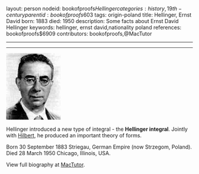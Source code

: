 layout: person
nodeid: bookofproofs$Hellinger
categories: history,19th-century
parentid: bookofproofs$603
tags: origin-poland
title: Hellinger, Ernst David
born: 1883
died: 1950
description: Some facts about Ernst David Hellinger
keywords: hellinger, ernst david,nationality poland
references: bookofproofs$6909
contributors: bookofproofs,@MacTutor

---


---

![Hellinger.jpg](https://github.com/bookofproofs/bookofproofs.github.io/blob/main/_sources/_assets/images/portraits/Hellinger.jpg?raw=true)

Hellinger introduced a new type of integral - the **Hellinger integral**. Jointly with <a href="https://mathshistory.st-andrews.ac.uk/Biographies/Hilbert/">Hilbert</a>, he produced an important theory of forms.

Born 30 September 1883 Striegau, German Empire (now Strzegom, Poland). Died 28 March 1950 Chicago, Illinois, USA.


View full biography at [MacTutor](https://mathshistory.st-andrews.ac.uk/Biographies/Hellinger/).